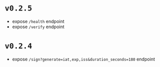 # `v0.2.5`

* expose `/health` endpoint
* expose `/verify` endpoint

# `v0.2.4`

* expose `/sign?generate=iat,exp,iss&duration_seconds=180` endpoint
